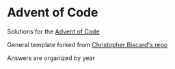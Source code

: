 # Advent of Code

Solutions for the [Advent of Code](http://adventofcode.com/)

General template forked from [Christopher Biscard's repo](https://github.com/ChristopherBiscardi/advent-of-code)

Answers are organized by year
